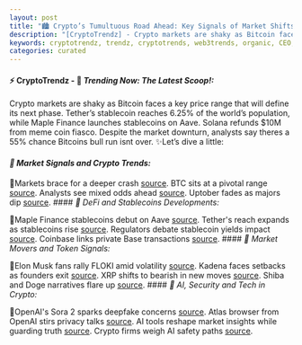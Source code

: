 ```yaml
---
layout: post
title: "🏙️ Crypto’s Tumultuous Road Ahead: Key Signals of Market Shifts"
description: "[CryptoTrendz] - Crypto markets are shaky as Bitcoin faces a key price range that will define its next phase. Tether’s stablecoin reaches 6.25% of the world’s population, while Maple Finance launches stablecoins on Aave. Solana refunds $10M from meme coin fiasco. Despite the market downturn, analysts say theres a 55% chance Bitcoins bull run isnt over."
keywords: cryptotrendz, trendz, cryptotrends, web3trends, organic, CEO, Google, Musk, Analyst, Bitcoin, Market, stablecoin, Crypto, XRP, Ethereum, stablecoins
categories: curated
---
```


#### ⚡ CryptoTrendz - 📌 *Trending Now: The Latest Scoop!:*

Crypto markets are shaky as Bitcoin faces a key price range that will define its next phase. Tether’s stablecoin reaches 6.25% of the world’s population, while Maple Finance launches stablecoins on Aave. Solana refunds $10M from meme coin fiasco. Despite the market downturn, analysts say theres a 55% chance Bitcoins bull run isnt over. ✨Let’s dive a little:


#### *🔖 Market Signals and Crypto Trends:*  

🔹Markets brace for a deeper crash [source](https://s.avyag.com/zmz1). BTC sits at a pivotal range [source](https://s.avyag.com/xwad). Analysts see mixed odds ahead [source](https://s.avyag.com/w70j). Uptober fades as majors dip [source](https://s.avyag.com/0i6r). #### *🔖 DeFi and Stablecoins Developments:*  

🔹Maple Finance stablecoins debut on Aave [source](https://s.avyag.com/xd5f). Tether's reach expands as stablecoins rise [source](https://s.avyag.com/juiw). Regulators debate stablecoin yields impact [source](https://s.avyag.com/xiyi). Coinbase links private Base transactions [source](https://s.avyag.com/h63q). #### *🔖 Market Movers and Token Signals:*  

🔹Elon Musk fans rally FLOKI amid volatility [source](https://s.avyag.com/88py). Kadena faces setbacks as founders exit [source](https://s.avyag.com/g4aa). XRP shifts to bearish in new moves [source](https://s.avyag.com/92iv). Shiba and Doge narratives flare up [source](https://s.avyag.com/knvg). #### *🔖 AI, Security and Tech in Crypto:*  

🔹OpenAI's Sora 2 sparks deepfake concerns [source](https://s.avyag.com/ey9u). Atlas browser from OpenAI stirs privacy talks [source](https://s.avyag.com/8nsw). AI tools reshape market insights while guarding truth [source](https://s.avyag.com/ey9u). Crypto firms weigh AI safety paths [source](https://s.avyag.com/ey9u).